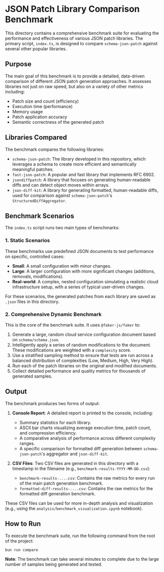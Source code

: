 # JSON Patch Library Comparison Benchmark

This directory contains a comprehensive benchmark suite for evaluating the performance and effectiveness of various JSON patch libraries. The primary script, `index.ts`, is designed to compare `schema-json-patch` against several other popular libraries.

## Purpose

The main goal of this benchmark is to provide a detailed, data-driven comparison of different JSON patch generation approaches. It assesses libraries not just on raw speed, but also on a variety of other metrics including:

-   Patch size and count (efficiency)
-   Execution time (performance)
-   Memory usage
-   Patch application accuracy
-   Semantic correctness of the generated patch

## Libraries Compared

The benchmark compares the following libraries:

-   `schema-json-patch`: The library developed in this repository, which leverages a schema to create more efficient and semantically meaningful patches.
-   `fast-json-patch`: A popular and fast library that implements RFC 6902.
-   `jsondiffpatch`: A library that focuses on generating human-readable diffs and can detect object moves within arrays.
-   `json-diff-kit`: A library for generating formatted, human-readable diffs, used for comparison against `schema-json-patch`'s `StructuredDiffAggregator`.

## Benchmark Scenarios

The `index.ts` script runs two main types of benchmarks:

### 1. Static Scenarios

These benchmarks use predefined JSON documents to test performance on specific, controlled cases:
-   **Small**: A small configuration with minor changes.
-   **Large**: A larger configuration with more significant changes (additions, removals, modifications).
-   **Real-world**: A complex, nested configuration simulating a realistic cloud infrastructure setup, with a series of typical user-driven changes.

For these scenarios, the generated patches from each library are saved as `.json` files in this directory.

### 2. Comprehensive Dynamic Benchmark

This is the core of the benchmark suite. It uses `@faker-js/faker` to:
1.  Generate a large, random cloud service configuration document based on `schema/schema.json`.
2.  Intelligently apply a series of random modifications to the document. These modifications are weighted with a `complexity` score.
3.  Use a stratified sampling method to ensure that tests are run across a balanced distribution of complexities (Low, Medium, High, Very High).
4.  Run each of the patch libraries on the original and modified documents.
5.  Collect detailed performance and quality metrics for thousands of generated samples.

## Output

The benchmark produces two forms of output:

1.  **Console Report**: A detailed report is printed to the console, including:
    -   Summary statistics for each library.
    -   ASCII bar charts visualizing average execution time, patch count, and compression efficiency.
    -   A comparative analysis of performance across different complexity ranges.
    -   A specific comparison for formatted diff generation between `schema-json-patch`'s aggregator and `json-diff-kit`.

2.  **CSV Files**: Two CSV files are generated in this directory with a timestamp in the filename (e.g., `benchmark-results-YYYY-MM-DD.csv`):
    -   `benchmark-results-....csv`: Contains the raw metrics for every run of the main patch generation benchmark.
    -   `formatted-diff-results-....csv`: Contains the raw metrics for the formatted diff generation benchmark.

These CSV files can be used for more in-depth analysis and visualization (e.g., using the `analysis/benchmark_visualization.ipynb` notebook).

## How to Run

To execute the benchmark suite, run the following command from the root of the project:

```bash
bun run compare
```

**Note**: The benchmark can take several minutes to complete due to the large number of samples being generated and tested. 